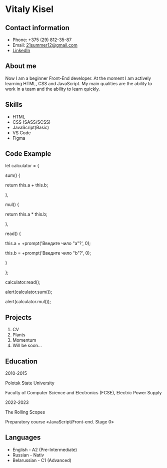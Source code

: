 # Vitaly Kisel
## Contact information
- Phone: +375 (29) 812-35-87
- Email: 21summer12@gmail.com
- [LinkedIn](https://www.linkedin.com/in/vitaly-kisel-7ab499248/)
## About me
Now I am a beginner Front-End developer. At the moment I am actively learning HTML, CSS and JavaScript. My main qualities are the ability to work in a team and the ability to learn quickly.
## Skills
+ HTML
+ CSS (SASS/SCSS)
+ JavaScript(Basic)
+ VS Code
+ Figma
## Code Example
let calculator = {

sum() {

return this.a + this.b;

},

mul() {

return this.a * this.b;

},

read() {

this.a = +prompt('Введите чило "a"?', 0);

this.b = +prompt('Введите чило "b"?', 0);

}

};

calculator.read();

alert(calculator.sum());

alert(calculator.mul());
## Projects
1. CV 
2. Plants
3. Momentum
4. Will be soon...
## Education
2010-2015

Polotsk State University

Faculty of Computer Science and Electronics (FCSE), Electric Power Supply

2022-2023

The Rolling Scopes

Preparatory course «JavaScript/Front-end. Stage 0»
## Languages
* English - A2 (Pre-Intermediate)
* Russian - Nativ
* Belarussian - C1 (Advanced)